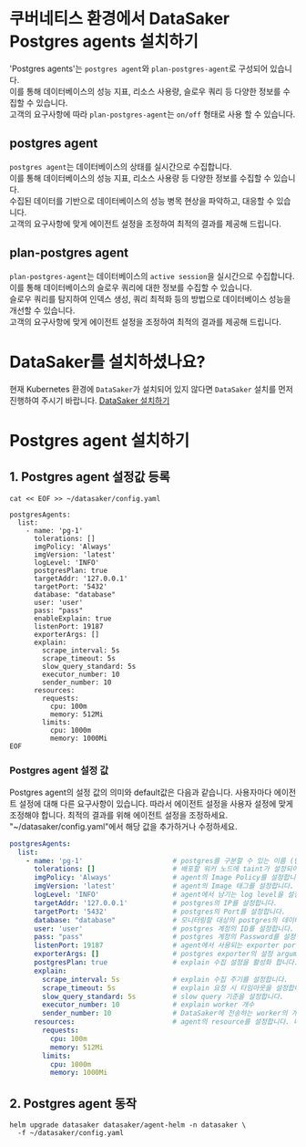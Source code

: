 # 쿠버네티스 환경에서 DataSaker Postgres agents 설치하기
'Postgres agents'는 `postgres agent`와 `plan-postgres-agent`로 구성되어 있습니다.\
이를 통해 데이터베이스의 성능 지표, 리소스 사용량, 슬로우 쿼리 등 다양한 정보를 수집할 수 있습니다.\
고객의 요구사항에 따라 `plan-postgres-agent`는 `on/off` 형태로 사용 할 수 있습니다.


## postgres agent
`postgres agent`는 데이터베이스의 상태를 실시간으로 수집합니다.\
이를 통해 데이터베이스의 성능 지표, 리소스 사용량 등 다양한 정보를 수집할 수 있습니다.\
수집된 데이터를 기반으로 데이터베이스의 성능 병목 현상을 파악하고, 대응할 수 있습니다.\
고객의 요구사항에 맞게 에이전트 설정을 조정하여 최적의 결과를 제공해 드립니다.

## plan-postgres agent
`plan-postgres-agent`는 데이터베이스의 `active session`을 실시간으로 수집합니다.\
이를 통해 데이터베이스의 슬로우 쿼리에 대한 정보를 수집할 수 있습니다.\
슬로우 쿼리를 탐지하여 인덱스 생성, 쿼리 최적화 등의 방법으로 데이터베이스 성능을 개선할 수 있습니다.\
고객의 요구사항에 맞게 에이전트 설정을 조정하여 최적의 결과를 제공해 드립니다.

# DataSaker를 설치하셨나요?
현재 Kubernetes 환경에 `DataSaker`가 설치되어 있지 않다면 `DataSaker` 설치를 먼저 진행하여 주시기 바랍니다. [DataSaker 설치하기](https://github.com/datasaker/documentation/tree/main/install-guide/kubernetes)

# Postgres agent 설치하기
## 1. Postgres agent 설정값 등록
```shell
cat << EOF >> ~/datasaker/config.yaml

postgresAgents:
  list:
    - name: 'pg-1'
      tolerations: []
      imgPolicy: 'Always'
      imgVersion: 'latest'
      logLevel: 'INFO'
      postgresPlan: true
      targetAddr: '127.0.0.1'
      targetPort: '5432'
      database: "database"
      user: 'user'
      pass: "pass"
      enableExplain: true
      listenPort: 19187
      exporterArgs: []
      explain:
        scrape_interval: 5s
        scrape_timeout: 5s
        slow_query_standard: 5s
        executor_number: 10
        sender_number: 10
      resources:
        requests:
          cpu: 100m
          memory: 512Mi
        limits:
          cpu: 1000m
          memory: 1000Mi
EOF
```

### Postgres agent 설정 값
Postgres agent의 설정 값의 의미와 default값은 다음과 같습니다. 사용자마다 에이전트 설정에 대해 다른 요구사항이 있습니다. 따라서 에이전트 설정을 사용자 설정에 맞게 조정해야 합니다. 최적의 결과를 위해 에이전트 설정을 조정하세요.
"~/datasaker/config.yaml"에서 해당 값을 추가하거나 수정하세요.
```yaml
postgresAgents:
  list:
    - name: 'pg-1'                      # postgres를 구분할 수 있는 이름 (반듯이 사용자가 명시해야 합니다.)
      tolerations: []                   # 배포할 워커 노드에 taint가 설정되어 있을 경우 taint를 추가합니다.
      imgPolicy: 'Always'               # agent의 Image Policy를 설정합니다.
      imgVersion: 'latest'              # agent의 Image 태그를 설정합니다.
      logLevel: 'INFO'                  # agent에서 남기는 log level을 설정합니다. (debug > info > warn > error > panic > fatal)
      targetAddr: '127.0.0.1'           # postgres의 IP를 설정합니다.
      targetPort: '5432'                # postgres의 Port를 설정합니다.
      database: "database"              # 모니터링할 대상의 postgres의 데이터베이스를 설정합니다.
      user: 'user'                      # postgres 계정의 ID를 설정합니다.
      pass: "pass"                      # postgres 계정의 Password를 설정합니다.
      listenPort: 19187                 # agent에서 사용되는 exporter port를 설정합니다.
      exporterArgs: []                  # postgres exporter의 설정 arguments를 입력합니다.
      postgresPlan: true                # explain 수집 설정을 활성화 합니다.
      explain: 
        scrape_interval: 5s             # explain 수집 주기를 설정합니다.
        scrape_timeout: 5s              # explain 요청 시 타임아웃을 설정합니다.
        slow_query_standard: 5s         # slow query 기준을 설정합니다.
        executor_number: 10             # explain worker 개수
        sender_number: 10               # DataSaker에 전송하는 worker의 개수 
      resources:                        # agent의 resource를 설정합니다. 너무 작게할 경우 정상동작을 못할 수 있습니다.
        requests:
          cpu: 100m
          memory: 512Mi
        limits:
          cpu: 1000m
          memory: 1000Mi
```

<!--
## 2. Postgres agent 동작
```shell
helm upgrade datasaker ~/datasaker/agent-helm -n datasaker \
  -f ~/datasaker/config.yaml
```
-->
## 2. Postgres agent 동작
```shell
helm upgrade datasaker datasaker/agent-helm -n datasaker \
  -f ~/datasaker/config.yaml
```
